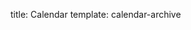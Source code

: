 title: Calendar
template: calendar-archive

<!---

This page is generated automatically. Please do not change the content of this page.

--->
